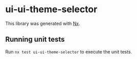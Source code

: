 # ui-ui-theme-selector

This library was generated with [Nx](https://nx.dev).

## Running unit tests

Run `nx test ui-ui-theme-selector` to execute the unit tests.
